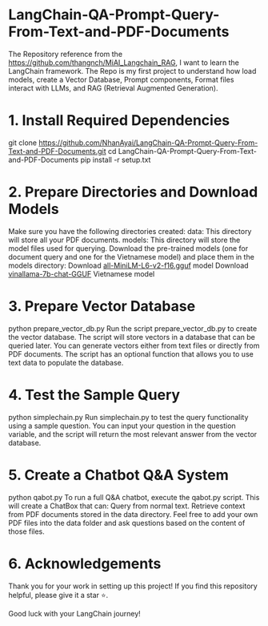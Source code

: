 # LangChain-QA-Prompt-Query-From-Text-and-PDF-Documents
The Repository reference from the https://github.com/thangnch/MiAI_Langchain_RAG, I want to learn the LangChain framework. The Repo is my first project to understand how load models, create a Vector Database, Prompt components, Format files interact with LLMs, and RAG (Retrieval Augmented Generation).

# 1. Install Required Dependencies
git clone https://github.com/NhanAyai/LangChain-QA-Prompt-Query-From-Text-and-PDF-Documents.git
cd LangChain-QA-Prompt-Query-From-Text-and-PDF-Documents
pip install -r setup.txt

# 2. Prepare Directories and Download Models
Make sure you have the following directories created:
data: This directory will store all your PDF documents.
models: This directory will store the model files used for querying.
Download the pre-trained models (one for document query and one for the Vietnamese model) and place them in the models directory:
Download [all-MiniLM-L6-v2-f16.gguf](https://huggingface.co/caliex/all-MiniLM-L6-v2-f16.gguf/resolve/main/all-MiniLM-L6-v2-f16.gguf?download=true) model
Download [vinallama-7b-chat-GGUF](https://huggingface.co/vilm/vinallama-7b-chat-GGUF/resolve/main/vinallama-7b-chat_q5_0.gguf?download=true) Vietnamese model

# 3. Prepare Vector Database
python prepare_vector_db.py
Run the script prepare_vector_db.py to create the vector database. The script will store vectors in a database that can be queried later.
You can generate vectors either from text files or directly from PDF documents. The script has an optional function that allows you to use text data to populate the database.

# 4. Test the Sample Query
python simplechain.py
Run simplechain.py to test the query functionality using a sample question. You can input your question in the question variable, and the script will return the most relevant answer from the vector database.

# 5. Create a Chatbot Q&A System
python qabot.py
To run a full Q&A chatbot, execute the qabot.py script. This will create a ChatBox that can:
Query from normal text.
Retrieve context from PDF documents stored in the data directory.
Feel free to add your own PDF files into the data folder and ask questions based on the content of those files.

# 6. Acknowledgements
Thank you for your work in setting up this project! If you find this repository helpful, please give it a star ⭐.

Good luck with your LangChain journey!

